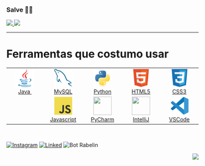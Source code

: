### Salve 🤙🏻
<a href="https://github.com/#adrian-rabelo">
<img height="148em" src="https://github-readme-stats.vercel.app/api?username=#adrian-rabelo&show_icons=true&theme=dracula&include_all_commits=true&count_private=true"/>
<img height="148em" src="https://github-readme-stats.vercel.app/api/top-langs/?username=#adrian-rabelo&layout=compact&langs_count=7&theme=dracula"/>
  </a>

----

# Ferramentas que costumo usar
<table>
   <tr>
    <td align="center" width="96">
      <a href="#adrian-rabelo">
        <img height="48" width="48" src="https://raw.githubusercontent.com/devicons/devicon/master/icons/java/java-original.svg" />
        <br>Java&nbsp;
    </td>   
    <td align="center" width="96">
      <a href="#adrian-rabelo">
      <img height="48" width="48" src="https://raw.githubusercontent.com/devicons/devicon/master/icons/mysql/mysql-original.svg" />
        <br>MySQL
    </td>   
    <td align="center" width="96">
      <a href="#adrian-rabelo">
      <img height="48" width="48" src="https://raw.githubusercontent.com/devicons/devicon/master/icons/python/python-original.svg">
        <br>Python
    </td>   
    <td align="center" width="96">
      <a href="#adrian-rabelo">
      <img height="48" width="48" src="https://raw.githubusercontent.com/devicons/devicon/master/icons/html5/html5-original.svg">
        <br>HTML5
    </td>   
    <td align="center" width="96">
      <a href="#adrian-rabelo">
      <img height="48" width="48" src="https://raw.githubusercontent.com/devicons/devicon/master/icons/css3/css3-original.svg">
        <br>CSS3
    </td>   
    </tr>
    <td>
    <td align="center" width="96">
      <a href="#adrian-rabelo">
      <img height="48" width="48" src="https://raw.githubusercontent.com/devicons/devicon/master/icons/javascript/javascript-original.svg">
        <br>Javascript
    </td>   
    <td align="center" width="96">
      <a href="#adrian-rabelo">
      <img height="48" width="48" src="https://upload.wikimedia.org/wikipedia/commons/1/1d/PyCharm_Icon.svg">
        <br>PyCharm
    </td>   
    <td align="center" width="96">
      <a href="#adrian-rabelo">
      <img height="48" width="48" src="https://upload.wikimedia.org/wikipedia/commons/9/9c/IntelliJ_IDEA_Icon.svg">
        <br>IntelliJ
    </td>   
    <td align="center" width="96">
      <a href="#adrian-rabelo">
      <img height="48" width="48" src="https://raw.githubusercontent.com/devicons/devicon/master/icons/vscode/vscode-original.svg">
        <br>VSCode
    </td>
  </tr>
</table>
<br>

[![Instagram](https://img.shields.io/badge/Instagram-%23E4405F.svg?style=for-the-badge&logo=Instagram&logoColor=white)](https://www.instagram.com/nairda_olebar/)
[![Linked](https://img.shields.io/badge/Linkedin-0077B5.svg?style=for-the-badge&logo=Linkedin&logoColor=white)](https://www.instagram.com/nairda_olebar/)
![Bot Rabelin](https://img.shields.io/badge/-Bot%20Rabelin-5864F2?style=for-the-badge&logo=Discord&logoColor=white)

<a href="https://github.com/kittinan/spotify-github-profile">
<img align="right" src="https://spotify-github-profile.vercel.app/api/view?uid=22aoknsyurozezltuuxheai2a&cover_image=true&theme=natemoo-re">
</a>

